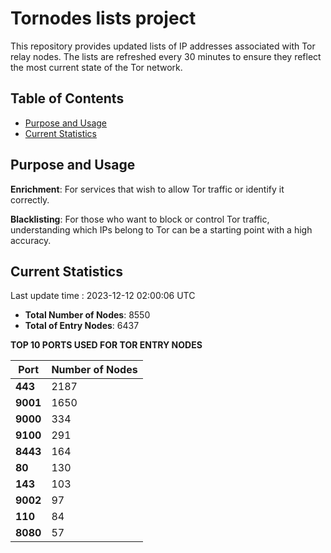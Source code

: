 # Tornodes lists project

This repository provides updated lists of IP addresses associated with Tor relay nodes. The lists are refreshed every 30 minutes to ensure they reflect the most current state of the Tor network.

## Table of Contents

- [Purpose and Usage](#purpose-and-usage)
- [Current Statistics](#current-statistics)


## Purpose and Usage

**Enrichment**: For services that wish to allow Tor traffic or identify it correctly.

**Blacklisting**: For those who want to block or control Tor traffic, understanding which IPs belong to Tor can be a starting point with a high accuracy.

## Current Statistics

Last update time : 2023-12-12 02:00:06 UTC

- **Total Number of Nodes**: 8550
- **Total of Entry Nodes**: 6437

**TOP 10 PORTS USED FOR TOR ENTRY NODES**

| **Port** | **Number of Nodes** |
|------|-----------------|
| **443**   | 2187  |
| **9001**   | 1650  |
| **9000**   | 334  |
| **9100**   | 291  |
| **8443**   | 164  |
| **80**   | 130  |
| **143**   | 103  |
| **9002**   | 97  |
| **110**   | 84  |
| **8080**   | 57  |

